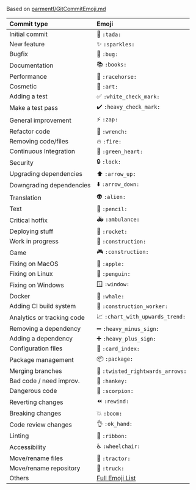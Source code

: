 Based on [parmentf/GitCommitEmoji.md](https://gist.github.com/parmentf/359667bf23e08a1bd8241fbf47ecdef0)

|   Commit type              | Emoji                                         |
|:---------------------------|:----------------------------------------------|
| Initial commit             | :tada: `:tada:`                               |
| New feature                | :sparkles: `:sparkles:`                       |
| Bugfix                     | :bug: `:bug:`                                 |
| Documentation              | :books: `:books:`                             |
| Performance                | :racehorse: `:racehorse:`                     |
| Cosmetic                   | :art: `:art:`                                 |
| Adding a test              | :white_check_mark: `:white_check_mark:`       |
| Make a test pass           | :heavy_check_mark: `:heavy_check_mark:`       |
| General improvement        | :zap: `:zap:`                                 |
| Refactor code              | :wrench: `:wrench:`                           |
| Removing code/files        | :fire: `:fire:`                               |
| Continuous Integration     | :green_heart: `:green_heart:`                 |
| Security                   | :lock: `:lock:`                               |
| Upgrading dependencies     | :arrow_up: `:arrow_up:`                       |
| Downgrading dependencies   | :arrow_down: `:arrow_down:`                   |
| Translation                | :alien: `:alien:`                             |
| Text                       | :pencil: `:pencil:`                           |
| Critical hotfix            | :ambulance: `:ambulance:`                     |
| Deploying stuff            | :rocket: `:rocket:`                           |
| Work in progress           | :construction:  `:construction:`              |
| Game                       | :video_game:  `:construction:`                |
| Fixing on MacOS            | :apple: `:apple:`                             |
| Fixing on Linux            | :penguin: `:penguin:`                         |
| Fixing on Windows          | :window: `:window:`                           |
| Docker                     | :whale: `:whale:`                             |
| Adding CI build system     | :construction_worker: `:construction_worker:` |
| Analytics or tracking code | :chart_with_upwards_trend: `:chart_with_upwards_trend:` |
| Removing a dependency      | :heavy_minus_sign: `:heavy_minus_sign:`       |
| Adding a dependency        | :heavy_plus_sign: `:heavy_plus_sign:`         |
| Configuration files        | :card_index: `:card_index:`                           |
| Package management         | :package: `:package:`                         |
| Merging branches           | :twisted_rightwards_arrows: `:twisted_rightwards_arrows:` |
| Bad code / need improv.    | :hankey: `:hankey:`                           |
| Dangerous code             | :scorpion:  `:scorpion:`                      |
| Reverting changes          | :rewind: `:rewind:`                           |
| Breaking changes           | :boom: `:boom:`                               |
| Code review changes        | :ok_hand: `:ok_hand:`                         |
| Linting                    | :ribbon:  `:ribbon:`                          |
| Accessibility              | :wheelchair: `:wheelchair:`                   |
| Move/rename files          | :tractor:  `:tractor:`                        |
| Move/rename repository     | :truck: `:truck:`                             |
| Others                     | [Full Emoji List](https://github.com/ikatyang/emoji-cheat-sheet/blob/master/README.md)  |